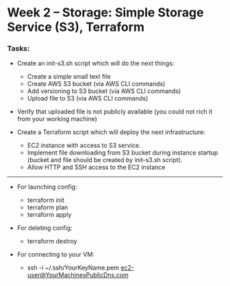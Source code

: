 # Week 2 – Storage: Simple Storage Service (S3), Terraform

### Tasks:

*  Create an init-s3.sh script which will do the next things:
    - Create a simple small text file 
    - Create AWS S3 bucket (via AWS CLI commands)
    - Add versioning to S3 bucket (via AWS CLI commands)
    - Upload file to S3 (via AWS CLI commands)

*  Verify that uploaded file is not publicly available (you could not rich it from your working machine)

*  Create a Terraform script which will deploy the next infrastructure:
    - EC2 instance with access to S3 service.
    - Implement file downloading from S3 bucket during instance startup (bucket and file should be created by init-s3.sh script).
    - Allow HTTP and SSH access to the EC2 instance
---
* For launching config:
    - terraform init
    - terraform plan
    - terraform apply
* For deleting config:
    - terraform destroy

* For connecting to your VM:
    - ssh -i ~/.ssh/YourKeyName.pem ec2-user@YourMachinesPublicDns.com

